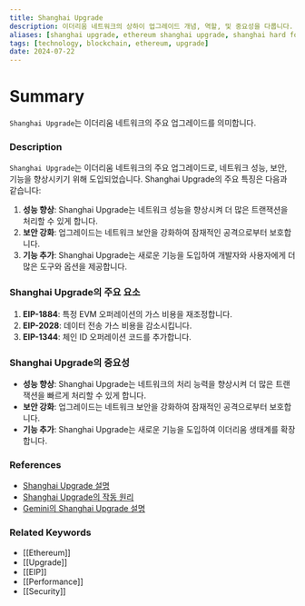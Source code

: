 ```yaml
---
title: Shanghai Upgrade
description: 이더리움 네트워크의 상하이 업그레이드 개념, 역할, 및 중요성을 다룹니다.
aliases: [shanghai upgrade, ethereum shanghai upgrade, shanghai hard fork]
tags: [technology, blockchain, ethereum, upgrade]
date: 2024-07-22
---
```

# Summary

`Shanghai Upgrade`는 이더리움 네트워크의 주요 업그레이드를 의미합니다.

### Description

`Shanghai Upgrade`는 이더리움 네트워크의 주요 업그레이드로, 네트워크 성능, 보안, 기능을 향상시키기 위해 도입되었습니다. Shanghai Upgrade의 주요 특징은 다음과 같습니다:

1. **성능 향상**: Shanghai Upgrade는 네트워크 성능을 향상시켜 더 많은 트랜잭션을 처리할 수 있게 합니다.
2. **보안 강화**: 업그레이드는 네트워크 보안을 강화하여 잠재적인 공격으로부터 보호합니다.
3. **기능 추가**: Shanghai Upgrade는 새로운 기능을 도입하여 개발자와 사용자에게 더 많은 도구와 옵션을 제공합니다.

### Shanghai Upgrade의 주요 요소

1. **EIP-1884**: 특정 EVM 오퍼레이션의 가스 비용을 재조정합니다.
2. **EIP-2028**: 데이터 전송 가스 비용을 감소시킵니다.
3. **EIP-1344**: 체인 ID 오퍼레이션 코드를 추가합니다.

### Shanghai Upgrade의 중요성

- **성능 향상**: Shanghai Upgrade는 네트워크의 처리 능력을 향상시켜 더 많은 트랜잭션을 빠르게 처리할 수 있게 합니다.
- **보안 강화**: 업그레이드는 네트워크 보안을 강화하여 잠재적인 공격으로부터 보호합니다.
- **기능 추가**: Shanghai Upgrade는 새로운 기능을 도입하여 이더리움 생태계를 확장합니다.

### References

- [Shanghai Upgrade 설명](https://en.wikipedia.org/wiki/Ethereum#Shanghai_Upgrade)
- [Shanghai Upgrade의 작동 원리](https://ethereum.org/en/glossary/#shanghai-upgrade)
- [Gemini의 Shanghai Upgrade 설명](https://www.gemini.com/cryptopedia/search?query=shanghai-upgrade)

### Related Keywords

- [[Ethereum]]
- [[Upgrade]]
- [[EIP]]
- [[Performance]]
- [[Security]]

